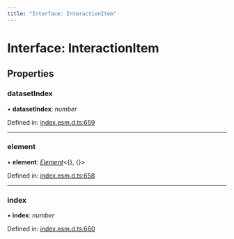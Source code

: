 ```yaml
---
title: "Interface: InteractionItem"
---
```


# Interface: InteractionItem

## Properties

### datasetIndex

• **datasetIndex**: *number*

Defined in: [index.esm.d.ts:659](https://github.com/chartjs/Chart.js/blob/b319f2cf/types/index.esm.d.ts#L659)

___

### element

• **element**: [*Element*](../README.md#element)<{}, {}\>

Defined in: [index.esm.d.ts:658](https://github.com/chartjs/Chart.js/blob/b319f2cf/types/index.esm.d.ts#L658)

___

### index

• **index**: *number*

Defined in: [index.esm.d.ts:660](https://github.com/chartjs/Chart.js/blob/b319f2cf/types/index.esm.d.ts#L660)
